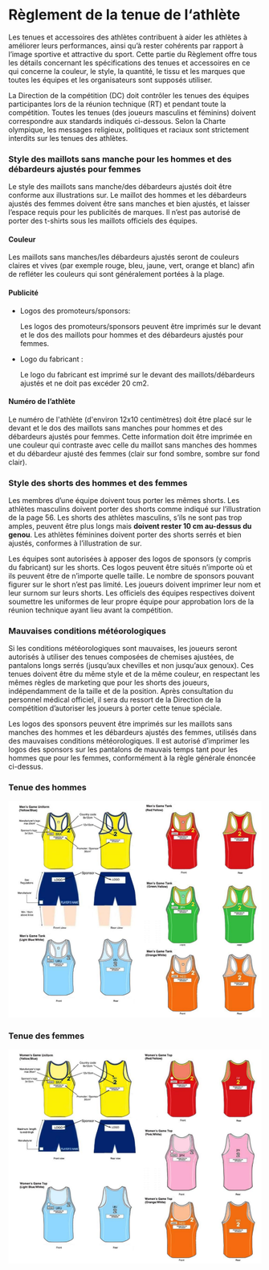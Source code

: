 # Règlement de la tenue de l‘athlète

Les tenues et accessoires des athlètes contribuent à aider les athlètes à améliorer leurs performances,
ainsi qu’à rester cohérents par rapport à l’image sportive et attractive du sport.
Cette partie du Règlement offre tous les détails concernant les spécifications des tenues et accessoires
en ce qui concerne la couleur, le style, la quantité, le tissu et les marques que toutes les équipes et les
organisateurs sont supposés utiliser.

La Direction de la compétition (DC) doit contrôler les tenues des équipes participantes lors de la réunion
technique (RT) et pendant toute la compétition. Toutes les tenues (des joueurs masculins et féminins)
doivent correspondre aux standards indiqués ci-dessous. Selon la Charte olympique, les messages
religieux, politiques et raciaux sont strictement interdits sur les tenues des athlètes.

### Style des maillots sans manche pour les hommes et des débardeurs ajustés pour femmes

Le style des maillots sans manche/des débardeurs ajustés doit être conforme aux illustrations sur. Le maillot des hommes et les débardeurs ajustés des femmes doivent être sans
manches et bien ajustés, et laisser l’espace requis pour les publicités de marques. Il n’est pas autorisé
de porter des t-shirts sous les maillots officiels des équipes.

#### Couleur
Les maillots sans manches/les débardeurs ajustés seront de couleurs claires et vives (par exemple
rouge, bleu, jaune, vert, orange et blanc) afin de refléter les couleurs qui sont généralement portées
à la plage. 

#### Publicité
- Logos des promoteurs/sponsors:

   Les logos des promoteurs/sponsors peuvent être imprimés sur le devant et le dos des maillots
pour hommes et des débardeurs ajustés pour femmes.
- Logo du fabricant :

   Le logo du fabricant est imprimé sur le devant des maillots/débardeurs ajustés et ne doit pas excéder 20 cm2.

#### Numéro de l’athlète 
Le numéro de l'athlète (d'environ 12x10 centimètres) doit être placé sur le devant et le dos des
maillots sans manches pour hommes et des débardeurs ajustés pour femmes. Cette information
doit être imprimée en une couleur qui contraste avec celle du maillot sans manches des hommes
et du débardeur ajusté des femmes (clair sur fond sombre, sombre sur fond clair).

### Style des shorts des hommes et des femmes
Les membres d’une équipe doivent tous porter les mêmes shorts. Les athlètes masculins doivent porter
des shorts comme indiqué sur l’illustration de la page 56. Les shorts des athlètes masculins, s’ils ne
sont pas trop amples, peuvent être plus longs mais **doivent rester 10 cm au-dessus du genou**. Les
athlètes féminines doivent porter des shorts serrés et bien ajustés, conformes à l’illustration de sur.

Les équipes sont autorisées à apposer des logos de sponsors (y compris du fabricant) sur les shorts.
Ces logos peuvent être situés n’importe où et ils peuvent être de n’importe quelle taille.
Le nombre de sponsors pouvant figurer sur le short n’est pas limité. Les joueurs doivent imprimer leur
nom et leur surnom sur leurs shorts.
Les officiels des équipes respectives doivent soumettre les uniformes de leur propre équipe pour
approbation lors de la réunion technique ayant lieu avant la compétition. 

### Mauvaises conditions météorologiques
Si les conditions météorologiques sont mauvaises, les joueurs seront autorisés à utiliser des tenues
composées de chemises ajustées, de pantalons longs serrés (jusqu’aux chevilles et non jusqu’aux
genoux). Ces tenues doivent être du même style et de la même couleur, en respectant les mêmes
règles de marketing que pour les shorts des joueurs, indépendamment de la taille et de la position.
Après consultation du personnel médical officiel, il sera du ressort de la Direction de la compétition
d’autoriser les joueurs à porter cette tenue spéciale.

Les logos des sponsors peuvent être imprimés sur les maillots sans manches des hommes et les
débardeurs ajustés des femmes, utilisés dans des mauvaises conditions météorologiques. Il est
autorisé d’imprimer les logos des sponsors sur les pantalons de mauvais temps tant pour les
hommes que pour les femmes, conformément à la règle générale énoncée ci-dessus.

### Tenue des hommes

![Tenue des hommes](../diagrams/menUniform.png)

### Tenue des femmes

![Tenue des femmes](../diagrams/womenUniform.png)
